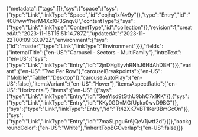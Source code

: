 {"metadata":{"tags":[]},"sys":{"space":{"sys":{"type":"Link","linkType":"Space","id":"eojhq1xf4v9y"}},"type":"Entry","id":"408fwwYherM4XxXP3Snqv8","contentType":{"sys":{"type":"Link","linkType":"ContentType","id":"collection"}},"revision":1,"createdAt":"2023-11-15T15:51:14.787Z","updatedAt":"2023-11-22T00:09:33.972Z","environment":{"sys":{"id":"master","type":"Link","linkType":"Environment"}}},"fields":{"internalTitle":{"en-US":"Carousel - Sectors - MultiFamily"},"introText":{"en-US":{"sys":{"type":"Link","linkType":"Entry","id":"2jnDHgEyvhRNhJ6HdAhDBH"}}},"variant":{"en-US":"Two Per Row"},"carouselBreakpoints":{"en-US":["Mobile","Tablet","Desktop"]},"carouselAutoPlay":{"en-US":false},"itemsVariant":{"en-US":"Hover"},"itemsAspectRatio":{"en-US":"Horizontal"},"items":{"en-US":[{"sys":{"type":"Link","linkType":"Entry","id":"3eeYlsd9tGthU9bhC7x1KK"}},{"sys":{"type":"Link","linkType":"Entry","id":"KKy0GDvMGfUpkx0wvD9BG"}},{"sys":{"type":"Link","linkType":"Entry","id":"Tt42XK7vBT1Ker3BmGcOn"}},{"sys":{"type":"Link","linkType":"Entry","id":"7maSLpgu6r6jQeV1jwtf2d"}}]},"backgroundColor":{"en-US":"White"},"inheritTopBGOverlap":{"en-US":false}}}